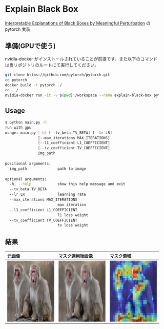 # Explain Black Box

[Interpretable Explanations of Black Boxes by Meaningful Perturbation](https://arxiv.org/abs/1704.03296) の pytorch 実装

## 準備(GPUで使う)

nvidia-docker がインストールされていることが前提です。また以下のコマンドは当リポジトリのルートにて実行してください。

```bash
git clone https://github.com/pytorch/pytorch.git
cd pytorch
docker build -t pytorch ./
cd ../
nvidia-docker run -it -v $(pwd):/workspace --name explain-black-box pytorch bash
```

## Usage

```bash
$ python main.py -h
run with gpu
usage: main.py [-h] [--tv_beta TV_BETA] [--lr LR]
               [--max_iterations MAX_ITERATIONS]
               [--l1_coefficient L1_COEFFICIENT]
               [--tv_coefficient TV_COEFFICIENT]
               img_path

positional arguments:
  img_path              path to image

optional arguments:
  -h, --help            show this help message and exit
  --tv_beta TV_BETA
  --lr LR               learning rate
  --max_iterations MAX_ITERATIONS
                        max iteration
  --l1_coefficient L1_COEFFICIENT
                        l1 loss weight
  --tv_coefficient TV_COEFFICIENT
                        tv loss weight
```

## 結果

| 元画像 | マスク適用後画像 | マスク領域 |
|:-----|:----|:-----|
|<img src="./examples/macaque.jpg" width="200" height="200">|<img src="./output/macaque_perturbated.png" width="200" height="200">|<img src="./output/macaque_cam.png" width="200" height="200">
